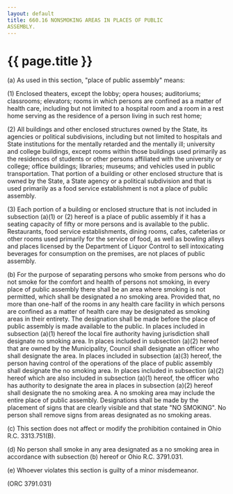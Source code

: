 ```yaml
---
layout: default 
title: 660.16 NONSMOKING AREAS IN PLACES OF PUBLIC
ASSEMBLY.
---
```


{{ page.title }}
================

​(a) As used in this section, "place of public assembly" means:

​(1) Enclosed theaters, except the lobby; opera houses; auditoriums;
classrooms; elevators; rooms in which persons are confined as a matter
of health care, including but not limited to a hospital room and a room
in a rest home serving as the residence of a person living in such rest
home;

​(2) All buildings and other enclosed structures owned by the State, its
agencies or political subdivisions, including but not limited to
hospitals and State institutions for the mentally retarded and the
mentally ill; university and college buildings, except rooms within
those buildings used primarily as the residences of students or other
persons affiliated with the university or college; office buildings;
libraries; museums; and vehicles used in public transportation. That
portion of a building or other enclosed structure that is owned by the
State, a State agency or a political subdivision and that is used
primarily as a food service establishment is not a place of public
assembly.

​(3) Each portion of a building or enclosed structure that is not
included in subsection (a)(1) or (2) hereof is a place of public
assembly if it has a seating capacity of fifty or more persons and is
available to the public. Restaurants, food service establishments,
dining rooms, cafes, cafeterias or other rooms used primarily for the
service of food, as well as bowling alleys and places licensed by the
Department of Liquor Control to sell intoxicating beverages for
consumption on the premises, are not places of public assembly.

​(b) For the purpose of separating persons who smoke from persons who do
not smoke for the comfort and health of persons not smoking, in every
place of public assembly there shall be an area where smoking is not
permitted, which shall be designated a no smoking area. Provided that,
no more than one-half of the rooms in any health care facility in which
persons are confined as a matter of health care may be designated as
smoking areas in their entirety. The designation shall be made before
the place of public assembly is made available to the public. In places
included in subsection (a)(1) hereof the local fire authority having
jurisdiction shall designate no smoking area. In places included in
subsection (a)(2) hereof that are owned by the Municipality, Council
shall designate an officer who shall designate the area. In places
included in subsection (a)(3) hereof, the person having control of the
operations of the place of public assembly shall designate the no
smoking area. In places included in subsection (a)(2) hereof which are
also included in subsection (a)(1) hereof, the officer who has authority
to designate the area in places in subsection (a)(2) hereof shall
designate the no smoking area. A no smoking area may include the entire
place of public assembly. Designations shall be made by the placement of
signs that are clearly visible and that state "NO SMOKING". No person
shall remove signs from areas designated as no smoking areas.

​(c) This section does not affect or modify the prohibition contained in
Ohio R.C. 3313.751(B).

​(d) No person shall smoke in any area designated as a no smoking area
in accordance with subsection (b) hereof or Ohio R.C. 3791.031.

​(e) Whoever violates this section is guilty of a minor misdemeanor.

(ORC 3791.031)
